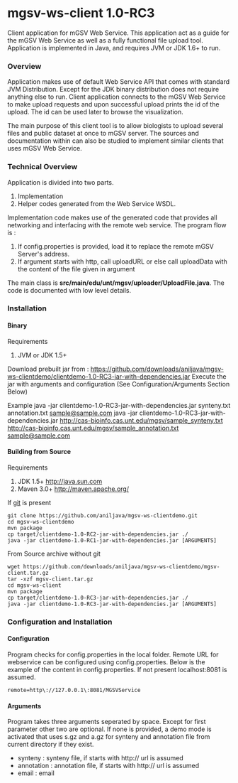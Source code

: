 mgsv-ws-client 1.0-RC3
==============

Client application for mGSV Web Service. This application act as a guide for the mGSV Web Service as well as a fully functional file upload tool. Application is implemented in Java, and requires JVM or JDK 1.6+ to run.


### Overview
Application makes use of default Web Service API that comes with standard JVM Distribution. Except for the JDK binary distribution does not require anything else to run. Client application connects to the mGSV Web Service to make
upload requests and upon successful upload prints the id of the upload. The id can be used later to browse the visualization.

The main purpose of this client tool is to allow biologists to upload several files and public dataset at once to mGSV server. The sources and documentation within can also be studied to implement similar clients that uses mGSV
Web Service.

### Technical Overview
Application is divided into two parts.
1. Implementation
2. Helper codes generated from the Web Service WSDL.

Implementation code makes use of the generated code that provides all networking and interfacing with the remote web service. The program flow is :

1. If config.properties is provided, load it to replace the remote mGSV Server's address.
2. If argument starts with http, call uploadURL or else call uploadData with the content of the file given in argument

The main class is **src/main/edu/unt/mgsv/uploader/UploadFile.java**. The code is documented with low level details.


### Installation

#### Binary
Requirements
1. JVM or JDK 1.5+

Download prebuilt jar from : <https://github.com/downloads/aniljava/mgsv-ws-clientdemo/clientdemo-1.0-RC3-jar-with-dependencies.jar>
Execute the jar with arguments and configuration (See Configuration/Arguments Section Below)

Example
	java -jar clientdemo-1.0-RC3-jar-with-dependencies.jar synteny.txt annotation.txt sample@sample.com
	java -jar clientdemo-1.0-RC3-jar-with-dependencies.jar http://cas-bioinfo.cas.unt.edu/mgsv/sample_synteny.txt http://cas-bioinfo.cas.unt.edu/mgsv/sample_annotation.txt sample@sample.com

#### Building from Source
Requirements
1. JDK 1.5+ <http://java.sun.com>
2. Maven 3.0+ <http://maven.apache.org/>

If [git](http://git-scm.com/) is present

	git clone https://github.com/aniljava/mgsv-ws-clientdemo.git
	cd mgsv-ws-clientdemo
	mvn package
	cp target/clientdemo-1.0-RC2-jar-with-dependencies.jar ./
	java -jar clientdemo-1.0-RC1-jar-with-dependencies.jar [ARGUMENTS]

From Source archive without git

	wget https://github.com/downloads/aniljava/mgsv-ws-clientdemo/mgsv-client.tar.gz
	tar -xzf mgsv-client.tar.gz
	cd mgsv-ws-client
	mvn package
	cp target/clientdemo-1.0-RC3-jar-with-dependencies.jar ./
	java -jar clientdemo-1.0-RC3-jar-with-dependencies.jar [ARGUMENTS]


### Configuration and Installation
#### Configuration
Program checks for config.properties in the local folder. Remote URL for webservice can be configured using config.properties. Below is the example of the content in config.properties. If not present localhost:8081 is assumed.

    remote=http\://127.0.0.1\:8081/MGSVService
    
#### Arguments
Program takes three arguments seperated by space. Except for first parameter other two are optional. If none is provided, a demo mode is activated that uses s.gz and a.gz for synteny and annotation file from current directory
if they exist. 

- synteny : synteny file, if starts with http:// url is assumed
- annotation : annotation file, if starts with http:// url is assumed
- email : email
